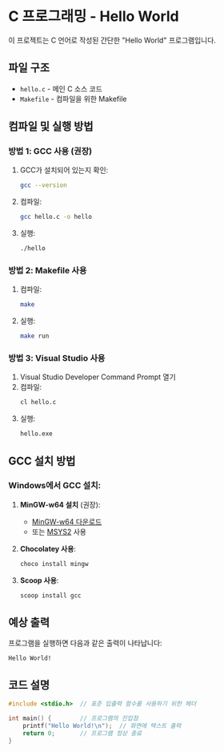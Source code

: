 # C 프로그래밍 - Hello World

이 프로젝트는 C 언어로 작성된 간단한 "Hello World" 프로그램입니다.

## 파일 구조

- `hello.c` - 메인 C 소스 코드
- `Makefile` - 컴파일을 위한 Makefile

## 컴파일 및 실행 방법

### 방법 1: GCC 사용 (권장)

1. GCC가 설치되어 있는지 확인:
   ```bash
   gcc --version
   ```

2. 컴파일:
   ```bash
   gcc hello.c -o hello
   ```

3. 실행:
   ```bash
   ./hello
   ```

### 방법 2: Makefile 사용

1. 컴파일:
   ```bash
   make
   ```

2. 실행:
   ```bash
   make run
   ```

### 방법 3: Visual Studio 사용

1. Visual Studio Developer Command Prompt 열기
2. 컴파일:
   ```bash
   cl hello.c
   ```
3. 실행:
   ```bash
   hello.exe
   ```

## GCC 설치 방법

### Windows에서 GCC 설치:

1. **MinGW-w64 설치** (권장):
   - [MinGW-w64 다운로드](https://www.mingw-w64.org/downloads/)
   - 또는 [MSYS2](https://www.msys2.org/) 사용

2. **Chocolatey 사용**:
   ```powershell
   choco install mingw
   ```

3. **Scoop 사용**:
   ```powershell
   scoop install gcc
   ```

## 예상 출력

프로그램을 실행하면 다음과 같은 출력이 나타납니다:
```
Hello World!
```

## 코드 설명

```c
#include <stdio.h>  // 표준 입출력 함수를 사용하기 위한 헤더

int main() {        // 프로그램의 진입점
    printf("Hello World!\n");  // 화면에 텍스트 출력
    return 0;       // 프로그램 정상 종료
}
```